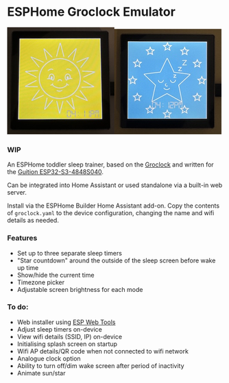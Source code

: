 # ESPHome Groclock Emulator

<img src=https://github.com/domgrimm/esphome-groclock/raw/refs/heads/main/resources/wake_photo.jpeg width=250><img src=https://github.com/domgrimm/esphome-groclock/raw/refs/heads/main/resources/sleep_photo.jpeg width=250>

### WIP

An ESPHome toddler sleep trainer, based on the [Groclock](https://www.target.com.au/p/the-gro-company-groclock/51891015) and written for the [Guition ESP32-S3-4848S040](https://devices.esphome.io/devices/Guition-ESP32-S3-4848S040).

Can be integrated into Home Assistant or used standalone via a built-in web server.

Install via the ESPHome Builder Home Assistant add-on. Copy the contents of `groclock.yaml` to the device configuration, changing the name and wifi details as needed.

### Features
* Set up to three separate sleep timers
* "Star countdown" around the outside of the sleep screen before wake up time
* Show/hide the current time
* Timezone picker
* Adjustable screen brightness for each mode

### To do:
* Web installer using [ESP Web Tools](https://esphome.github.io/esp-web-tools/)
* Adjust sleep timers on-device
* View wifi details (SSID, IP) on-device
* Initialising splash screen on startup
* Wifi AP details/QR code when not connected to wifi network
* Analogue clock option
* Ability to turn off/dim wake screen after period of inactivity
* Animate sun/star
